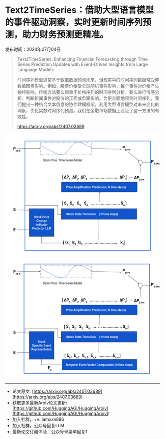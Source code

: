 # Text2TimeSeries：借助大型语言模型的事件驱动洞察，实时更新时间序列预测，助力财务预测更精准。
发布时间：2024年07月04日


> Text2TimeSeries: Enhancing Financial Forecasting through Time Series Prediction Updates with Event-Driven Insights from Large Language Models
>
> 时间序列模型通常基于数值数据预测未来，但现实中的时间序列数据常受非数值因素影响。例如，股票价格受全球随机事件影响，每个事件对价格产生独特影响。传统方法要么侧重于价格序列的时间序列分析，要么进行情感分析，判断新闻事件对股价的正面或负面影响。为更全面地预测时间序列，我们提出一种结合文本信息的协作建模框架，利用大型语言模型对未来变化的洞察，优化实数时间序列预测。我们在金融市场数据上验证了这一方法的有效性。
>
> https://arxiv.org/abs/2407.03689

![](https://raw.githubusercontent.com/HuggingAGI/HuggingArxiv/main/paper_images/2407.03689/x1.png)
![](https://raw.githubusercontent.com/HuggingAGI/HuggingArxiv/main/paper_images/2407.03689/x2.png)

<hr />

- 论文原文: [https://arxiv.org/abs/2407.03689](https://arxiv.org/abs/2407.03689)
- 获取更多最新Arxiv论文更新: [https://github.com/HuggingAGI/HuggingArxiv](https://github.com/HuggingAGI/HuggingArxiv)!
- 加入社群，+v: iamxxn886
- 加入社群，公众号回复LLM
- 最新论文订阅体验：公众号号菜单回复1